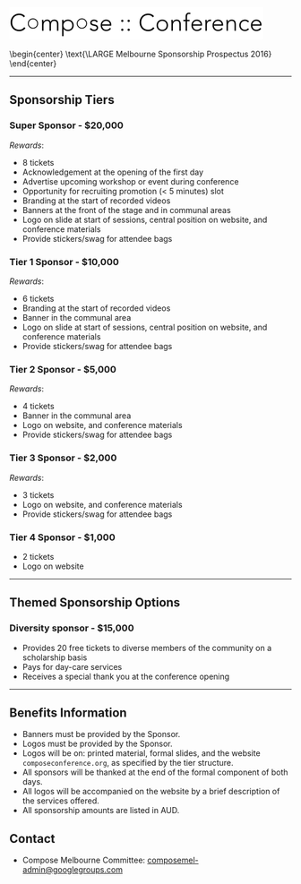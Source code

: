 ![](logo-no-text.png)

\begin{center}
  \text{\LARGE Melbourne Sponsorship Prospectus 2016}
\end{center}

---

## Sponsorship Tiers

### Super Sponsor - $20,000

*Rewards*:

 - 8 tickets
 - Acknowledgement at the opening of the first day
 - Advertise upcoming workshop or event during conference
 - Opportunity for recruiting promotion (< 5 minutes) slot
 - Branding at the start of recorded videos
 - Banners at the front of the stage and in communal areas
 - Logo on slide at start of sessions, central position on website, and conference materials
 - Provide stickers/swag for attendee bags


### Tier 1 Sponsor - $10,000

*Rewards*:

 - 6 tickets
 - Branding at the start of recorded videos
 - Banner in the communal area
 - Logo on slide at start of sessions, central position on website, and conference materials
 - Provide stickers/swag for attendee bags


### Tier 2 Sponsor - $5,000

*Rewards*:

 - 4 tickets
 - Banner in the communal area
 - Logo on website, and conference materials
 - Provide stickers/swag for attendee bags


### Tier 3 Sponsor - $2,000

*Rewards*:

 - 3 tickets
 - Logo on website, and conference materials
 - Provide stickers/swag for attendee bags


### Tier 4 Sponsor - $1,000

 - 2 tickets
 - Logo on website

---

## Themed Sponsorship Options

### Diversity sponsor - $15,000

 - Provides 20 free tickets to diverse members of the community on a scholarship basis
 - Pays for day-care services
 - Receives a special thank you at the conference opening


---

## Benefits Information

 - Banners must be provided by the Sponsor.
 - Logos must be provided by the Sponsor.
 - Logos will be on: printed material, formal slides, and the website `composeconference.org`, as specified by the tier structure.
 - All sponsors will be thanked at the end of the formal component of both days.
 - All logos will be accompanied on the website by a brief description of the services offered.
 - All sponsorship amounts are listed in AUD.


## Contact

  - Compose Melbourne Committee: [composemel-admin@googlegroups.com](mailto:composemel-admin@googlegroups.com)
